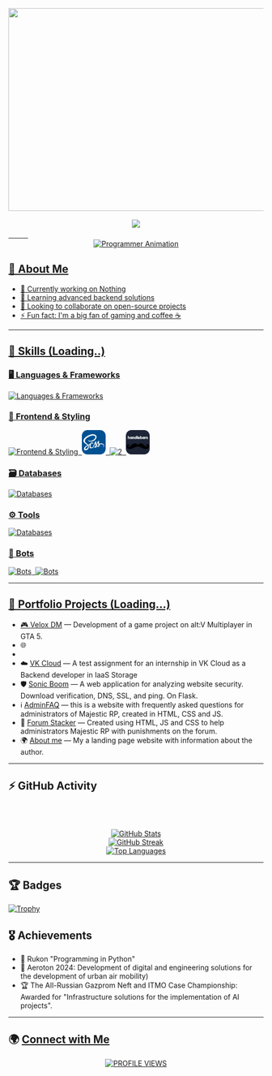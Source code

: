 <img src="https://user-images.githubusercontent.com/74038190/225813708-98b745f2-7d22-48cf-9150-083f1b00d6c9.gif" width="2500" height="400"></img>
<div align="center"><a href="https://sh20raj.com">
  <img src="https://readme-typing-svg.demolab.com?font=Poppins&size=40&pause=1000&color=ffffff&vCenter=true&center=true&width=800&lines=Hi+%2C+World!+👋+My+name+is+Michael"</a>
</div>
ㅤㅤㅤ

<div align="center">
  <img height="300" src="https://i.gifer.com/1abF.gif" alt="Programmer Animation" />
</div>


## 🚀 About Me  
- 🔭 Currently working on Nothing  
- 🌱 Learning advanced backend solutions  
- 👯 Looking to collaborate on open-source projects  
- ⚡ Fun fact: I'm a big fan of gaming and coffee ☕

---

## 🔧 Skills (Loading..)

### 🖥️ Languages & Frameworks  
![Languages & Frameworks](https://go-skill-icons.vercel.app/api/icons?i=python,go,javascript,typescript,nodejs,vuejs,react)

### 🎨 Frontend & Styling  
![Frontend & Styling](https://go-skill-icons.vercel.app/api/icons?i=html,css,sass)&nbsp;&nbsp;<img src="https://raw.githubusercontent.com/HouseMiv/PNG/main/asset/scss.png" width="47" height="48">&nbsp;&nbsp;![2](https://go-skill-icons.vercel.app/api/icons?i=pug)&nbsp;&nbsp;<img src="https://raw.githubusercontent.com/HouseMiv/PNG/main/asset/HB.png" width="47" height="48">





### 🗃️ Databases  
![Databases](https://go-skill-icons.vercel.app/api/icons?i=mysql)

### ⚙️ Tools  
![Databases](https://go-skill-icons.vercel.app/api/icons?i=github,git)

### 🤖 Bots  
![Bots](https://go-skill-icons.vercel.app/api/icons?i=telegram)&nbsp;&nbsp;![Bots](https://go-skill-icons.vercel.app/api/icons?i=discord)



---

## 💼 Portfolio Projects (Loading...)
- 🎮 [Velox DM]() — Development of a game project on alt:V Multiplayer in GTA 5.
- 🌐
-
- ☁️ [VK Cloud](https://github.com/HouseMiv/test-vk) — A test assignment for an internship in VK Cloud as a Backend developer in IaaS Storage
- 🛡️ [Sonic Boom](https://github.com/HouseMiv/SonicBoom) — A web application for analyzing website security. Download verification, DNS, SSL, and ping. On Flask.
-  ℹ️  [AdminFAQ](https://github.com/HouseMiv/AdminFAQ) — this is a website with frequently asked questions for administrators of Majestic RP, created in HTML, CSS and JS.
- 🧮 [Forum Stacker](https://github.com/HouseMiv/MajeticHub-Forum) — Created using HTML, JS and CSS to help administrators Majestic RP with punishments on the forum.
- 🌍 [About me](https://housemiv.github.io/HouseMiv/) — My a landing page website with information about the author.
  
---

## ⚡ GitHub Activity  

<div align="center">
<br></br>
  
[![GitHub Stats](https://github-stats-alpha.vercel.app/api?username=HouseMiv&cc=181824&tc=ffffff&ic=ec4899&bc=181824&hide_color=ec4899&bg_color=181824&hide_border=true&border_radius=2)](https://github.com/HouseMiv)  
[![GitHub Streak](https://streak-stats.demolab.com?user=HouseMiv&theme=radical&border_radius=4&date_format=M%20j%5B%2C%20Y%5D&card_width=498&background=181824&dates=808080&stroke=ec4899&hide_border=true&ring=ec4899&fire=ec4899&currStreakLabel=d3d3d3&currStreakNum=d3d3d3&sideNums=d3d3d3&sideLabels=d3d3d3)](#)  
[![Top Languages](https://github-readme-stats.vercel.app/api/top-langs/?username=HouseMiv&langs_count=10&title_color=ffffff&text_color=ffffff&icon_color=ec4899&bg_color=181824&hide_border=true&locale=en&custom_title=Top%20Languages&border_radius=4&card_width=498)](https://github.com/HouseMiv)
</div>

---

## 🏆 Badges
[![Trophy](https://github-profile-trophy.vercel.app/?username=HouseMiv&theme=onedark)](https://github.com/HouseMiv)


## 🎖 Achievements
- 🏅 Rukon "Programming in Python"
- 🥇 Aeroton 2024: Development of digital and engineering solutions for the development of urban air mobility)
- 🏆 The All-Russian Gazprom Neft and ITMO Case Championship: Awarded for "Infrastructure solutions for the implementation of AI projects".

---

## 🌍 [Connect with Me](https://housemiv.github.io/HouseMiv/) 

<div align="center">
   <a href="https://visitorbadge.io/status?path=https%3A%2F%2Fgithub.com%2FHouseMiv">
      <img src="https://api.visitorbadge.io/api/visitors?path=https%3A%2F%2Fgithub.com%2FHouseMiv&label=PROFILE%20VIEWS&labelColor=gray&countColor=%23007bff" alt="PROFILE VIEWS"/>
   </a>
</div>

